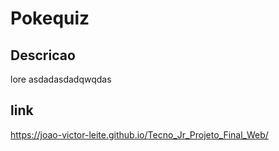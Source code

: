 # Pokequiz

## Descricao

lore asdadasdadqwqdas

## link

https://joao-victor-leite.github.io/Tecno_Jr_Projeto_Final_Web/
